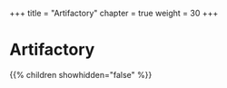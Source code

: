 +++
title = "Artifactory"
chapter = true
weight = 30
+++

# Artifactory

{{% children showhidden="false" %}}
